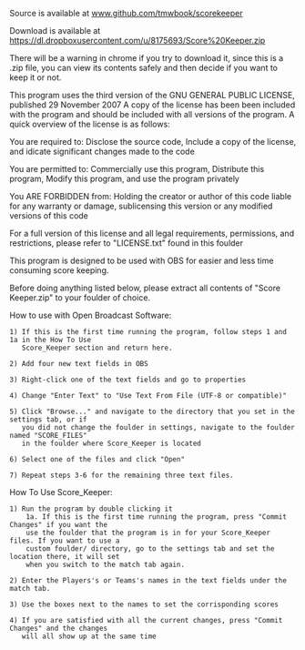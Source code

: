 Source is available at www.github.com/tmwbook/scorekeeper

Download is available at https://dl.dropboxusercontent.com/u/8175693/Score%20Keeper.zip

There will be a warning in chrome if you try to download it, since this is a .zip file,
you can view its contents safely and then decide if you want to keep it or not.

This program uses the third version of the GNU GENERAL PUBLIC LICENSE, published 29 November 2007
A copy of the license has been been included with the program and should be included with all versions
of the program.  A quick overview of the license is as follows:

You are required to: Disclose the source code, Include a copy of the license, and idicate significant changes made to the code

You are permitted to: Commercially use this program, Distribute this program, Modify this program, and use the program privately

You ARE FORBIDDEN from: Holding the creator or author of this code liable for any warranty or damage, sublicensing this version or any modified versions of this code

For a full version of this license and all legal requirements, permissions, and restrictions, please refer to "LICENSE.txt" found in this foulder

This program is designed to be used with OBS for easier and less time consuming score keeping.


Before doing anything listed below, please extract all contents of "Score Keeper.zip" to your
foulder of choice.



How to use with Open Broadcast Software:
	
	1) If this is the first time running the program, follow steps 1 and 1a in the How To Use
	   Score_Keeper section and return here.

	2) Add four new text fields in OBS

	3) Right-click one of the text fields and go to properties

	4) Change "Enter Text" to "Use Text From File (UTF-8 or compatible)"

	5) Click "Browse..." and navigate to the directory that you set in the settings tab, or if
	   you did not change the foulder in settings, navigate to the foulder named "SCORE_FILES"
	   in the foulder where Score_Keeper is located

	6) Select one of the files and click "Open"

	7) Repeat steps 3-6 for the remaining three text files.

How To Use Score_Keeper:
	
	1) Run the program by double clicking it
	    1a. If this is the first time running the program, press "Commit Changes" if you want the
	    use the foulder that the program is in for your Score_Keeper files. If you want to use a
	    custom foulder/ directory, go to the settings tab and set the location there, it will set
	    when you switch to the match tab again.
	
	2) Enter the Players's or Teams's names in the text fields under the match tab.

	3) Use the boxes next to the names to set the corrisponding scores

	4) If you are satisfied with all the current changes, press "Commit Changes" and the changes
	   will all show up at the same time
